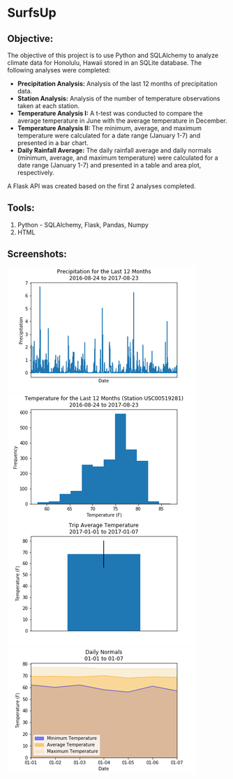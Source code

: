 # SurfsUp

## **Objective:**
The objective of this project is to use Python and SQLAlchemy to analyze climate data for Honolulu, Hawaii stored in an SQLite database. The following analyses were completed:

* **Precipitation Analysis:** Analysis of the last 12 months of precipitation data.
* **Station Analysis:** Analysis of the number of temperature observations taken at each station.
* **Temperature Analysis I:** A t-test was conducted to compare the average temperature in June with the average temperature in December.
* **Temperature Analysis II:** The minimum, average, and maximum temperature were calculated for a date range (January 1-7) and presented in a bar chart.
* **Daily Rainfall Average:** The daily rainfall average and daily normals (minimum, average, and maximum temperature) were calculated for a date range (January 1-7) and presented in a table and area plot, respectively.

A Flask API was created based on the first 2 analyses completed. 

## **Tools:**
1. Python -  SQLAlchemy, Flask, Pandas, Numpy
2. HTML

## **Screenshots:**
![graph1.png](images/graph1_precipitation.png)
![graph2.png](images/graph2_temperature.png)
![graph3.png](images/graph3_trip_av_temp.png)
![graph4.png](images/graph4_daily_normals.png)
